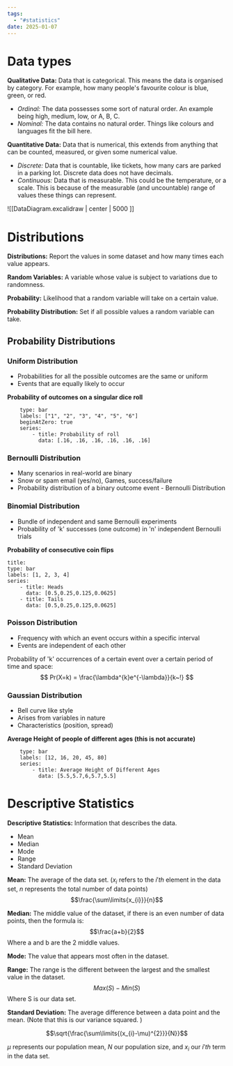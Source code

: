 ```yaml
---
tags:
  - "#statistics"
date: 2025-01-07
---
```


# Data types

**Qualitative Data:** Data that is categorical. This means the data is organised by category. For example, how many people's favourite colour is blue, green, or red. 
-  *Ordinal:* The data possesses some sort of natural order. An example being high, medium, low, or A, B, C.
- *Nominal:* The data contains no natural order. Things like colours and languages fit the bill here.

**Quantitative Data:** Data that is numerical, this extends from anything that can be counted, measured, or given some numerical value. 
- *Discrete:* Data that is countable, like tickets, how many cars are parked in a parking lot. Discrete data does not have decimals.
- *Continuous:* Data that is measurable. This could be the temperature, or a scale. This is because of the measurable (and uncountable) range of values these things can represent.

![[DataDiagram.excalidraw | center | 5000 ]]

# Distributions

**Distributions:** Report the values in some dataset and how many times each value appears.

**Random Variables:** A variable whose value is subject to variations due to randomness. 

**Probability:** Likelihood that a random variable will take on a certain value. 

**Probability Distribution:** Set if all possible values a random variable can take.

## Probability Distributions

### Uniform Distribution

- Probabilities for all the possible outcomes are the same or uniform
- Events that are equally likely to occur


**Probability of outcomes on a singular dice roll**
```chart
    type: bar
    labels: ["1", "2", "3", "4", "5", "6"]
    beginAtZero: true
    series:
        - title: Probability of roll
		  data: [.16, .16, .16, .16, .16, .16]
```

### Bernoulli Distribution

- Many scenarios in real-world are binary
- Snow or spam email (yes/no), Games, success/failure
- Probability distribution of a binary outcome event - Bernoulli Distribution

### Binomial Distribution

- Bundle of independent and same Bernoulli experiments
- Probability of 'k' successes (one outcome) in 'n' independent Bernoulli trials


**Probability of consecutive coin flips**
```chart
title: 
type: bar
labels: [1, 2, 3, 4]
series:
	- title: Heads
      data: [0.5,0.25,0.125,0.0625]
    - title: Tails
      data: [0.5,0.25,0.125,0.0625]
```


### Poisson Distribution

- Frequency with which an event occurs within a specific interval
- Events are independent of each other


Probability of 'k' occurrences of a certain event over a certain period of time and space:
$$
Pr(X=k) = \frac{\lambda^{k}e^{-\lambda}}{k~!}
$$

### Gaussian Distribution

- Bell curve like style
- Arises from variables in nature
- Characteristics (position, spread)

**Average Height of people of different ages (this is not accurate)**
```chart
    type: bar
    labels: [12, 16, 20, 45, 80]
    series:
        - title: Average Height of Different Ages
	      data: [5.5,5.7,6,5.7,5.5]
```


# Descriptive Statistics

**Descriptive Statistics:** Information that describes the data. 
- Mean
- Median
- Mode
- Range
- Standard Deviation

**Mean:** The average of the data set. ($x_{i}$  refers to the $i'th$ element in the data set, $n$ represents the total number of data points)
$$\frac{\sum\limits{x_{i}}}{n}$$

**Median:** The middle value of the dataset, if there is an even number of data points, then the formula is: 
$$\frac{a+b}{2}$$
Where a and b are the 2 middle values.

**Mode:** The value that appears most often in the dataset.

**Range:**  The range is the different between the largest and the smallest value in the dataset.
$$Max(S) - Min(S)$$
Where S is our data set.

**Standard Deviation:**  The average difference between a data point and the mean. (Note that this is our variance squared. )

$$\sqrt{\frac{\sum\limits{(x_{i}-\mu)^{2}}}{N}}$$

$\mu$ represents our population mean, $N$ our population size, and $x_{i}$ our $i'th$ term in the data set.


